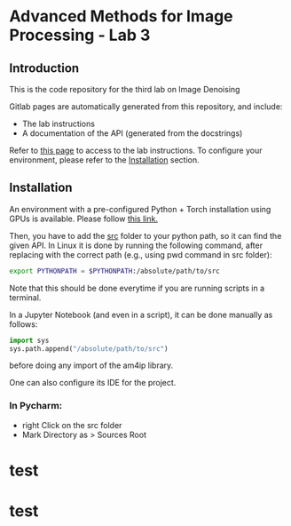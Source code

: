 # Advanced Methods for Image Processing - Lab 3

## Introduction
This is the code repository for the third lab on Image Denoising

Gitlab pages are automatically generated from this repository, and include:
- The lab instructions
- A documentation of the API (generated from the docstrings)

Refer to [this page](https://gitlab.com/am4ip/am4ip-lab3) to access to the lab instructions. To configure
your environment, please refer to the [Installation](#installation) section.


## Installation
An environment with a pre-configured Python + Torch installation using GPUs is available. Please follow
[this link.](https://dept-info.labri.fr/~mansenca/public/CREMI_deeplearning_env.pdf)

Then, you have to add the [src](src) folder to your python path, so it can find the given API. In Linux
it is done by running the following command, after replacing with the correct path (e.g., using pwd command
in src folder): 
```bash
export PYTHONPATH = $PYTHONPATH:/absolute/path/to/src
```
Note that this should be done everytime if you are running scripts in a terminal.

In a Jupyter Notebook (and even in a script), it can be done manually as follows:
```python
import sys
sys.path.append("/absolute/path/to/src")
```
before doing any import of the am4ip library.

One can also configure its IDE for the project.

### In Pycharm:
- right Click on the src folder
- Mark Directory as > Sources Root
# test
# test
